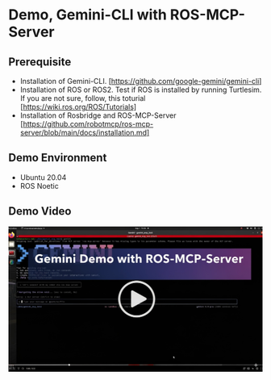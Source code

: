 # Demo, Gemini-CLI with ROS-MCP-Server

## Prerequisite
- Installation of Gemini-CLI. [https://github.com/google-gemini/gemini-cli]
- Installation of ROS or ROS2. Test if ROS is installed by running Turtlesim. If you are not sure, follow, this toturial [https://wiki.ros.org/ROS/Tutorials]
- Installation of Rosbridge and ROS-MCP-Server [https://github.com/robotmcp/ros-mcp-server/blob/main/docs/installation.md]

## Demo Environment
- Ubuntu 20.04
- ROS Noetic

## Demo Video 

[![Gemini Demo with ROS MCP Server](./image/gemini-demo-ros-mcp.jpeg)](https://contoroinc.sharepoint.com/:v:/s/SandboxNewBusiness/EUF6igfJfQFDvb5NWyNqIjQBMPxBAREkyakO_Pp6DWqzsw?e=iylGVM)
